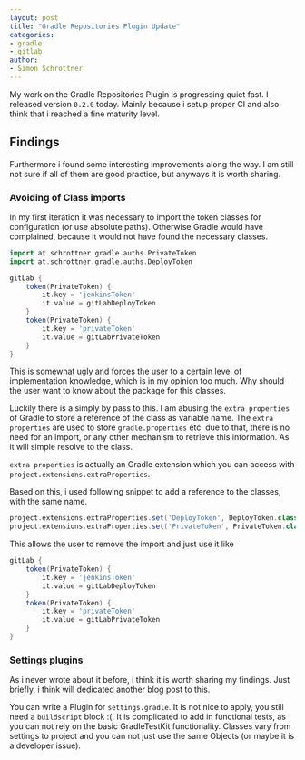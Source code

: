 ```yaml
---
layout: post
title: "Gradle Repositories Plugin Update"
categories: 
- gradle
- gitlab
author:
- Simon Schrottner
---
```


My work on the Gradle Repositories Plugin is progressing quiet fast.
I released version `0.2.0` today.
Mainly because i setup proper CI and also think that i reached a fine maturity level.


## Findings

Furthermore i found some interesting improvements along the way.
I am still not sure if all of them are good practice, but anyways it is worth sharing.

### Avoiding of Class imports

In my first iteration it was necessary to import the token classes for configuration (or use absolute paths).
Otherwise Gradle would have complained, because it would not have found the necessary classes.

```groovy
import at.schrottner.gradle.auths.PrivateToken
import at.schrottner.gradle.auths.DeployToken

gitLab {
    token(PrivateToken) {
        it.key = 'jenkinsToken'
        it.value = gitLabDeployToken
    }
    token(PrivateToken) {
        it.key = 'privateToken'
        it.value = gitLabPrivateToken
    }
}
```

This is somewhat ugly and forces the user to a certain level of implementation knowledge, which is in my opinion too much.
Why should the user want to know about the package for this classes.

Luckily there is a simply by pass to this.
I am abusing the `extra properties` of Gradle to store a reference of the class as variable name.
The `extra properties` are used to store `gradle.properties` etc. due to that, there is no need for an import, or any other mechanism to retrieve this information.
As it will simple resolve to the class.

`extra properties` is actually an Gradle extension which you can access with `project.extensions.extraProperties`.

Based on this, i used following snippet to add a reference to the classes, with the same name.

```groovy
project.extensions.extraProperties.set('DeployToken', DeployToken.class)
project.extensions.extraProperties.set('PrivateToken', PrivateToken.class)
```

This allows the user to remove the import and just use it like

```groovy
gitLab {
    token(PrivateToken) {
        it.key = 'jenkinsToken'
        it.value = gitLabDeployToken
    }
    token(PrivateToken) {
        it.key = 'privateToken'
        it.value = gitLabPrivateToken
    }
}
```

### Settings plugins

As i never wrote about it before, i think it is worth sharing my findings.
Just briefly, i think will dedicated another blog post to this.

You can write a Plugin for `settings.gradle`.
It is not nice to apply, you still need a `buildscript` block :(.
It is complicated to add in functional tests, as you can not rely on the basic GradleTestKit functionality.
Classes vary from settings to project and you can not just use the same Objects (or maybe it is a developer issue).
